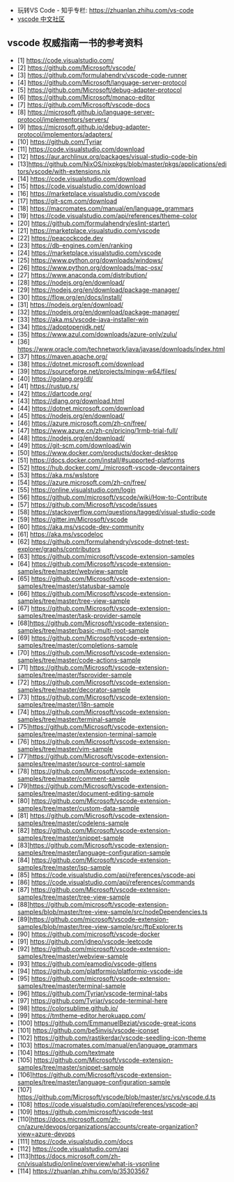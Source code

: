 - 玩转VS Code - 知乎专栏: https://zhuanlan.zhihu.com/vs-code
- [vscode 中文社区](https://github.com/vscodecc)

## vscode 权威指南一书的参考资料

- [1] https://code.visualstudio.com/
- [2] https://github.com/Microsoft/vscode/
- [3] https://github.com/formulahendry/vscode-code-runner
- [4] https://github.com/Microsoft/language-server-protocol
- [5] https://github.com/Microsoft/debug-adapter-protocol
- [6] https://github.com/Microsoft/monaco-editor
- [7] https://github.com/Microsoft/vscode-docs
- [8] https://microsoft.github.io/language-server-protocol/implementors/servers/
- [9] https://microsoft.github.io/debug-adapter-protocol/implementors/adapters/
- [10] https://github.com/Tyriar
- [11] https://code.visualstudio.com/download
- [12] https://aur.archlinux.org/packages/visual-studio-code-bin
- [13]https://github.com/NixOS/nixpkgs/blob/master/pkgs/applications/editors/vscode/with-extensions.nix
- [14] https://code.visualstudio.com/download
- [15] https://code.visualstudio.com/download
- [16] https://marketplace.visualstudio.com/vscode
- [17] https://git-scm.com/download
- [18] https://macromates.com/manual/en/language_grammars
- [19] https://code.visualstudio.com/api/references/theme-color
- [20] https://github.com/formulahendry/eslint-starter\
- [21] https://marketplace.visualstudio.com/vscode
- [22] https://peacockcode.dev
- [23] https://db-engines.com/en/ranking
- [24] https://marketplace.visualstudio.com/vscode
- [25] https://www.python.org/downloads/windows/
- [26] https://www.python.org/downloads/mac-osx/
- [27] https://www.anaconda.com/distribution/
- [28] https://nodejs.org/en/download/
- [29] https://nodejs.org/en/download/package-manager/
- [30] https://flow.org/en/docs/install/
- [31] https://nodejs.org/en/download/
- [32] https://nodejs.org/en/download/package-manager/
- [33] https://aka.ms/vscode-java-installer-win
- [34] https://adoptopenjdk.net/
- [35] https://www.azul.com/downloads/azure-only/zulu/
- [36] https://www.oracle.com/technetwork/java/javase/downloads/index.html
- [37] https://maven.apache.org/
- [38] https://dotnet.microsoft.com/download
- [39] https://sourceforge.net/projects/mingw-w64/files/
- [40] https://golang.org/dl/
- [41] https://rustup.rs/
- [42] https://dartcode.org/
- [43] https://dlang.org/download.html
- [44] https://dotnet.microsoft.com/download
- [45] https://nodejs.org/en/download/
- [46] https://azure.microsoft.com/zh-cn/free/
- [47] https://www.azure.cn/zh-cn/pricing/1rmb-trial-full/
- [48] https://nodejs.org/en/download/
- [49] https://git-scm.com/download/win
- [50] https://www.docker.com/products/docker-desktop
- [51] https://docs.docker.com/install/#supported-platforms
- [52] https://hub.docker.com/_/microsoft-vscode-devcontainers
- [53] https://aka.ms/wslstore
- [54] https://azure.microsoft.com/zh-cn/free/
- [55] https://online.visualstudio.com/login
- [56] https://github.com/microsoft/vscode/wiki/How-to-Contribute
- [57] https://github.com/Microsoft/vscode/issues
- [58] https://stackoverflow.com/questions/tagged/visual-studio-code
- [59] https://gitter.im/Microsoft/vscode
- [60] https://aka.ms/vscode-dev-community
- [61] https://aka.ms/vscodeloc
- [62] https://github.com/formulahendry/vscode-dotnet-test-explorer/graphs/contributors
- [63] https://github.com/microsoft/vscode-extension-samples
- [64] https://github.com/Microsoft/vscode-extension-samples/tree/master/webview-sample
- [65] https://github.com/Microsoft/vscode-extension-samples/tree/master/statusbar-sample
- [66] https://github.com/Microsoft/vscode-extension-samples/tree/master/tree-view-sample
- [67] https://github.com/Microsoft/vscode-extension-samples/tree/master/task-provider-sample
- [68]https://github.com/Microsoft/vscode-extension-samples/tree/master/basic-multi-root-sample
- [69] https://github.com/Microsoft/vscode-extension-samples/tree/master/completions-sample
- [70] https://github.com/Microsoft/vscode-extension-samples/tree/master/code-actions-sample
- [71] https://github.com/Microsoft/vscode-extension-samples/tree/master/fsprovider-sample
- [72] https://github.com/Microsoft/vscode-extension-samples/tree/master/decorator-sample
- [73] https://github.com/Microsoft/vscode-extension-samples/tree/master/i18n-sample
- [74] https://github.com/Microsoft/vscode-extension-samples/tree/master/terminal-sample
- [75]https://github.com/Microsoft/vscode-extension-samples/tree/master/extension-terminal-sample
- [76] https://github.com/Microsoft/vscode-extension-samples/tree/master/vim-sample
- [77]https://github.com/Microsoft/vscode-extension-samples/tree/master/source-control-sample
- [78] https://github.com/Microsoft/vscode-extension-samples/tree/master/comment-sample
- [79]https://github.com/Microsoft/vscode-extension-samples/tree/master/document-editing-sample
- [80] https://github.com/Microsoft/vscode-extension-samples/tree/master/custom-data-sample
- [81] https://github.com/Microsoft/vscode-extension-samples/tree/master/codelens-sample
- [82] https://github.com/Microsoft/vscode-extension-samples/tree/master/snippet-sample
- [83]https://github.com/Microsoft/vscode-extension-samples/tree/master/language-configuration-sample
- [84] https://github.com/Microsoft/vscode-extension-samples/tree/master/lsp-sample
- [85] https://code.visualstudio.com/api/references/vscode-api
- [86] https://code.visualstudio.com/api/references/commands
- [87] https://github.com/Microsoft/vscode-extension-samples/tree/master/tree-view-sample
- [88]https://github.com/microsoft/vscode-extension-samples/blob/master/tree-view-sample/src/nodeDependencies.ts
- [89]https://github.com/microsoft/vscode-extension-samples/blob/master/tree-view-sample/src/ftpExplorer.ts
- [90] https://github.com/microsoft/vscode-docker
- [91] https://github.com/jdneo/vscode-leetcode
- [92] https://github.com/microsoft/vscode-extension-samples/tree/master/webview-sample
- [93] https://github.com/eamodio/vscode-gitlens
- [94] https://github.com/platformio/platformio-vscode-ide
- [95] https://github.com/microsoft/vscode-extension-samples/tree/master/terminal-sample
- [96] https://github.com/Tyriar/vscode-terminal-tabs
- [97] https://github.com/Tyriar/vscode-terminal-here
- [98] https://colorsublime.github.io/
- [99] https://tmtheme-editor.herokuapp.com/
- [100] https://github.com/EmmanuelBeziat/vscode-great-icons
- [101] https://github.com/be5invis/vscode-iconset
- [102] https://github.com/rastikerdar/vscode-seedling-icon-theme
- [103] https://macromates.com/manual/en/language_grammars
- [104] https://github.com/textmate
- [105] https://github.com/Microsoft/vscode-extension-samples/tree/master/snippet-sample
- [106]https://github.com/Microsoft/vscode-extension-samples/tree/master/language-configuration-sample
- [107] https://github.com/Microsoft/vscode/blob/master/src/vs/vscode.d.ts
- [108] https://code.visualstudio.com/api/references/vscode-api
- [109] https://github.com/microsoft/vscode-test
- [110]https://docs.microsoft.com/zh-cn/azure/devops/organizations/accounts/create-organization?view=azure-devops
- [111] https://code.visualstudio.com/docs
- [112] https://code.visualstudio.com/api
- [113]https://docs.microsoft.com/zh-cn/visualstudio/online/overview/what-is-vsonline
- [114] https://zhuanlan.zhihu.com/p/35303567
